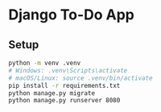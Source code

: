 # Django To-Do App

## Setup
```bash
python -m venv .venv
# Windows: .venv\Scripts\activate
# macOS/Linux: source .venv/bin/activate
pip install -r requirements.txt
python manage.py migrate
python manage.py runserver 8080
